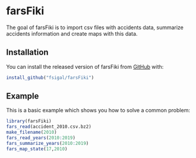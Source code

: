 
# farsFiki

  <!-- badges: start -->
  <!-- badges: end -->

The goal of farsFiki is to import csv files with accidents data, summarize accidents information and create maps with this data.

## Installation

You can install the released version of farsFiki from [GitHub](https://github.com/fsigal/farsFiki) with:

``` r
install_github("fsigal/farsFiki")
```

## Example

This is a basic example which shows you how to solve a common problem:

``` r
library(farsFiki)
fars_read(accident_2010.csv.bz2)
make_filename(2010)
fars_read_years(2010:2019)
fars_summarize_years(2010:2019)
fars_map_state(17,2010)
```

